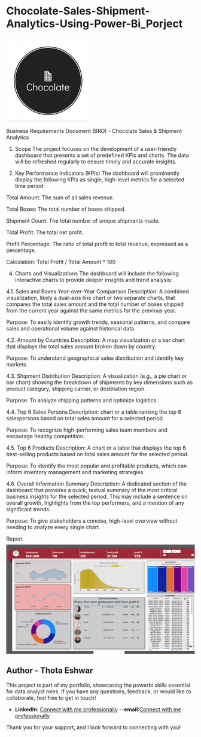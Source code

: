 # Chocolate-Sales-Shipment-Analytics-Using-Power-Bi_Porject

![](https://github.com/Eshwarthota2219/Chocolate-Sales-Shipment-Analytics-Using-Power-Bi_Porject/blob/main/Logo)


Business Requirements Document (BRD) - Chocolate Sales & Shipment Analytics

1. Scope
 The project focuses on the development of a user-friendly dashboard that presents a set of predefined KPIs and charts. The data will be refreshed regularly to ensure timely and accurate insights.

2. Key Performance Indicators (KPIs)
 The dashboard will prominently display the following KPIs as single, high-level metrics for a selected time period:

 Total Amount: The sum of all sales revenue.

 Total Boxes: The total number of boxes shipped.

 Shipment Count: The total number of unique shipments made.

 Total Profit: The total net profit.

 Profit Percentage: The ratio of total profit to total revenue, expressed as a percentage.

 Calculation: Total Profit / Total Amount * 100

4. Charts and Visualizations
 The dashboard will include the following interactive charts to provide deeper insights and trend analysis:

4.1. Sales and Boxes Year-over-Year Comparison
 Description: A combined visualization, likely a dual-axis line chart or two separate charts, that compares the total sales amount and the total number of boxes shipped from the current year against the same    metrics for the previous year.

 Purpose: To easily identify growth trends, seasonal patterns, and compare sales and operational volume against historical data.

4.2. Amount by Countries
 Description: A map visualization or a bar chart that displays the total sales amount broken down by country.

 Purpose: To understand geographical sales distribution and identify key markets.

4.3. Shipment Distribution
 Description: A visualization (e.g., a pie chart or bar chart) showing the breakdown of shipments by key dimensions such as product category, shipping carrier, or destination region.

 Purpose: To analyze shipping patterns and optimize logistics.

4.4. Top 6 Sales Persons
 Description:  chart or a table ranking the top 6 salespersons based on total sales amount for a selected period.

 Purpose: To recognize high-performing sales team members and encourage healthy competition.

4.5. Top 6 Products
  Description: A chart or a table that displays the top 6 best-selling products based on total sales amount for the selected period.

  Purpose: To identify the most popular and profitable products, which can inform inventory management and marketing strategies.

4.6. Overall Information Summary
 Description: A dedicated section of the dashboard that provides a quick, textual summary of the most critical business insights for the selected period. This may include a sentence on overall growth, highlights  from the top performers, and a mention of any significant trends.

Purpose: To give stakeholders a concise, high-level overview without needing to analyze every single chart.

Report
![](https://github.com/Eshwarthota2219/Chocolate-Sales-Shipment-Analytics-Using-Power-Bi_Porject/blob/main/Report%20Screenshot.png)


## Author - Thota Eshwar

 This project is part of my portfolio, showcasing the powerbi  skills essential for data analyst roles. If you have any questions, feedback, or would like to collaborate, feel free to get in touch!

- **LinkedIn**: [Connect with me professionally](https://www.linkedin.com/in/eshwar-thota-162a08327/)
--**email**:[Connect with me professionally](eshwarthota2211@gmail.com)

Thank you for your support, and I look forward to connecting with you!
